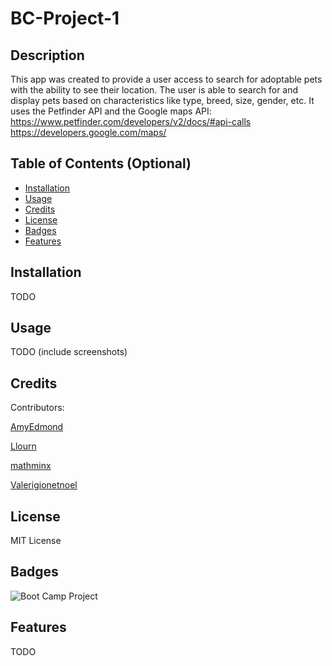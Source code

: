 # BC-Project-1

## Description

This app was created to provide a user access to search for adoptable pets with the ability to see their location.
The user is able to search for and display pets based on characteristics like type, breed, size, gender, etc.
It uses the Petfinder API and the Google maps API:
https://www.petfinder.com/developers/v2/docs/#api-calls
https://developers.google.com/maps/

## Table of Contents (Optional)

- [Installation](#installation)
- [Usage](#usage)
- [Credits](#credits)
- [License](#license)
- [Badges](#badges)
- [Features](#features)

## Installation

TODO

## Usage

TODO (include screenshots)

## Credits

Contributors:

[AmyEdmond](https://github.com/AmyEdmond)

[Llourn](https://github.com/Llourn)

[mathminx](https://github.com/mathminx)

[Valerigionetnoel](https://github.com/Valerigionetnoel)

## License

MIT License

## Badges

![Boot Camp Project](https://img.shields.io/badge/Boot%20Camp%20Project-%E2%9C%94%EF%B8%8F-green)

## Features

TODO
